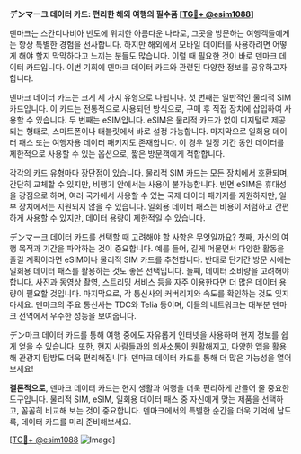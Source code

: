 **デンマー크 데이터 카드: 편리한 해외 여행의 필수품 [[TG💪+ @esim1088](https://t.me/s/esim1088)]**

덴마크는 스칸디나비아 반도에 위치한 아름다운 나라로, 그곳을 방문하는 여행객들에게는 항상 특별한 경험을 선사합니다. 하지만 해외에서 모바일 데이터를 사용하려면 어떻게 해야 할지 막막하다고 느끼는 분들도 많습니다. 이럴 때 필요한 것이 바로 덴마크 데이터 카드입니다. 이번 기회에 덴마크 데이터 카드와 관련된 다양한 정보를 공유하고자 합니다.

덴마크 데이터 카드는 크게 세 가지 유형으로 나뉩니다. 첫 번째는 일반적인 물리적 SIM 카드입니다. 이 카드는 전통적으로 사용되던 방식으로, 구매 후 직접 장치에 삽입하여 사용할 수 있습니다. 두 번째는 eSIM입니다. eSIM은 물리적 카드가 없이 디지털로 제공되는 형태로, 스마트폰이나 태블릿에서 바로 설정 가능합니다. 마지막으로 일회용 데이터 패스 또는 여행자용 데이터 패키지도 존재합니다. 이 경우 일정 기간 동안 데이터를 제한적으로 사용할 수 있는 옵션으로, 짧은 방문객에게 적합합니다.

각각의 카드 유형마다 장단점이 있습니다. 물리적 SIM 카드는 모든 장치에서 호환되며, 간단히 교체할 수 있지만, 비행기 안에서는 사용이 불가능합니다. 반면 eSIM은 휴대성을 강점으로 하며, 여러 국가에서 사용할 수 있는 국제 데이터 패키지를 지원하지만, 일부 장치에서는 지원되지 않을 수 있습니다. 일회용 데이터 패스는 비용이 저렴하고 간편하게 사용할 수 있지만, 데이터 용량이 제한적일 수 있습니다.

デンマー크 데이터 카드를 선택할 때 고려해야 할 사항은 무엇일까요? 첫째, 자신의 여행 목적과 기간을 파악하는 것이 중요합니다. 예를 들어, 길게 머물면서 다양한 활동을 즐길 계획이라면 eSIM이나 물리적 SIM 카드를 추천합니다. 반대로 단기간 방문 시에는 일회용 데이터 패스를 활용하는 것도 좋은 선택입니다. 둘째, 데이터 소비량을 고려해야 합니다. 사진과 동영상 촬영, 스트리밍 서비스 등을 자주 이용한다면 더 많은 데이터 용량이 필요할 것입니다. 마지막으로, 각 통신사의 커버리지와 속도를 확인하는 것도 잊지 마세요. 덴마크의 주요 통신사는 TDC와 Telia 등이며, 이들의 네트워크는 대부분 덴마크 전역에서 우수한 성능을 보여줍니다.

デン마크 데이터 카드를 통해 여행 중에도 자유롭게 인터넷을 사용하며 현지 정보를 쉽게 얻을 수 있습니다. 또한, 현지 사람들과의 의사소통이 원활해지고, 다양한 앱을 활용해 관광지 탐방도 더욱 편리해집니다. 덴마크 데이터 카드를 통해 더 많은 가능성을 열어보세요!

**결론적으로**, 덴마크 데이터 카드는 현지 생활과 여행을 더욱 편리하게 만들어 줄 중요한 도구입니다. 물리적 SIM, eSIM, 일회용 데이터 패스 중 자신에게 맞는 제품을 선택하고, 꼼꼼히 비교해 보는 것이 중요합니다. 덴마크에서의 특별한 순간을 더욱 기억에 남도록, 데이터 카드를 미리 준비해보세요. 

[[TG💪+ @esim1088](https://t.me/s/esim1088) ![Image](https://i.postimg.cc/Y0z9fWf4/image.png)]
